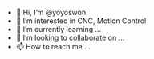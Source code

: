 - 👋 Hi, I’m @yoyoswon
- 👀 I’m interested in CNC, Motion Control
- 🌱 I’m currently learning ...
- 💞️ I’m looking to collaborate on ...
- 📫 How to reach me ...

<!---
yoyoswon/yoyoswon is a ✨ special ✨ repository because its `README.md` (this file) appears on your GitHub profile.
You can click the Preview link to take a look at your changes.
--->
